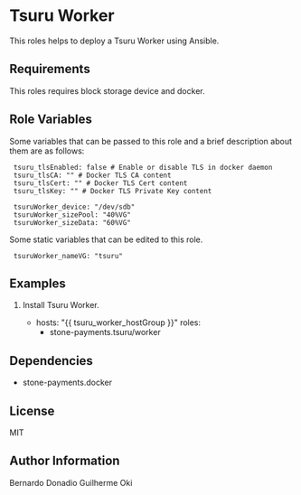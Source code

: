 Tsuru Worker
============

This roles helps to deploy a Tsuru Worker using Ansible.

Requirements
------------

This roles requires block storage device and docker.

Role Variables
--------------

Some variables that can be passed to this role and a brief description about
them are as follows:

     tsuru_tlsEnabled: false # Enable or disable TLS in docker daemon
     tsuru_tlsCA: "" # Docker TLS CA content
     tsuru_tlsCert: "" # Docker TLS Cert content
     tsuru_tlsKey: "" # Docker TLS Private Key content

     tsuruWorker_device: "/dev/sdb"
     tsuruWorker_sizePool: "40%VG"
     tsuruWorker_sizeData: "60%VG"

Some static variables that can be edited to this role.

     tsuruWorker_nameVG: "tsuru"

Examples
--------

1) Install Tsuru Worker.

      - hosts: "{{ tsuru_worker_hostGroup }}"
        roles:
        - stone-payments.tsuru/worker

Dependencies
------------

  - stone-payments.docker

License
-------

MIT

Author Information
------------------

Bernardo Donadio
Guilherme Oki
